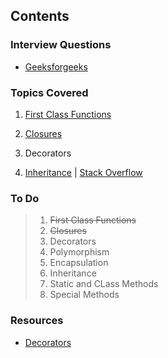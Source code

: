 
## Contents


### Interview Questions

- [Geeksforgeeks](https://www.geeksforgeeks.org/top-40-python-interview-questions-answers/)


### Topics Covered

 1. [First Class Functions]()

 2. [Closures](https://github.com/PradeepKumar1994/data-structures-and-algorithms/blob/main/python-interview-questions/closure.py)

 3. Decorators

 4. [Inheritance]() | [Stack Overflow]()

### To Do

> 1. ~~First Class Functions~~
> 2. ~~Closures~~
> 3. Decorators
> 4. Polymorphism
> 5. Encapsulation
> 6. Inheritance
> 7. Static and CLass Methods
> 8. Special Methods


### Resources

- [Decorators](https://stackoverflow.com/questions/739654/how-to-make-function-decorators-and-chain-them-together/1594484#1594484)
